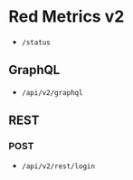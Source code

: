 # Red Metrics v2

- `/status`

## GraphQL

- `/api/v2/graphql`

## REST

### POST

- `/api/v2/rest/login`
